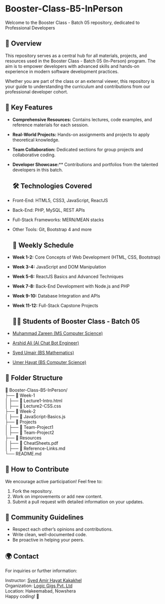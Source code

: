 # Booster-Class-B5-InPerson
Welcome to the Booster Class - Batch 05 repository, dedicated to Professional Developers

## 📖 Overview
This repository serves as a central hub for all materials, projects, and resources used in the Booster Class - Batch 05 (In-Person) program. The aim is to empower developers with advanced skills and hands-on experience in modern software development practices.

Whether you are part of the class or an external viewer, this repository is your guide to understanding the curriculum and contributions from our professional developer cohort.

## 🌟 Key Features
- **Comprehensive Resources:** Contains lectures, code examples, and reference materials for each session.
- **Real-World Projects:** Hands-on assignments and projects to apply theoretical knowledge.
- **Team Collaboration:** Dedicated sections for group projects and collaborative coding.
- **Developer Showcase:**** Contributions and portfolios from the talented developers in this batch.

  ## 🛠️ Technologies Covered
- Front-End: HTML5, CSS3, JavaScript, ReactJS
- Back-End: PHP, MySQL, REST APIs
- Full-Stack Frameworks: MERN/MEAN stacks
- Other Tools: Git, Bootstrap 4 and more

  ## 📅 Weekly Schedule

- **Week 1-2:** Core Concepts of Web Development (HTML, CSS, Bootstrap)
- **Week 3-4:** JavaScript and DOM Manipulation
- **Week 5-6:** ReactJS Basics and Advanced Techniques
- **Week 7-8:** Back-End Development with Node.js and PHP
- **Week 9-10:** Database Integration and APIs
- **Week 11-12:** Full-Stack Capstone Projects

  ## 👨‍🎓 Students of Booster Class - Batch 05
- [Muhammad Zareen (MS Computer Science)](https://github.com/muhammadzareensb)
- [Arshid Ali (AI Chat Bot Engineer)](https://github.com/aalee9263)
- [Syed Umair (BS Mathematics)](https://github.com/xyedumair)
- [Umer Hayat (BS Computer Science)](github.com/itsumer92)

## 📂 Folder Structure
  📂 Booster-Class-B5-InPerson/ <br>
├── 📁 Week-1 <br>
│   ├── 📄 Lecture1-Intro.html <br>
│   ├── 📄 Lecture2-CSS.css <br>
├── 📁 Week-2 <br>
│   ├── 📄 JavaScript-Basics.js <br>
├── 📁 Projects <br>
│   ├── 📂 Team-Project1 <br>
│   ├── 📂 Team-Project2 <br>
├── 📁 Resources <br>
│   ├── 📄 CheatSheets.pdf <br>
│   ├── 📄 Reference-Links.md <br>
└── README.md

## 🤝 How to Contribute
We encourage active participation! Feel free to:

1. Fork the repository.
2. Work on improvements or add new content.
3. Submit a pull request with detailed information on your updates.

## 💬 Community Guidelines
- Respect each other’s opinions and contributions.
- Write clean, well-documented code.
- Be proactive in helping your peers.

## 🌍 Contact
For inquiries or further information:

Instructor: [Syed Amir Hayat Kakakhel](https://github.com/ITSAAMI) <br>
Organization: [Logic Gigs Pvt. Ltd](https://github.com/logicgigs) <br>
Location: Hakeemabad, Nowshera <br>
Happy coding! 🎉



